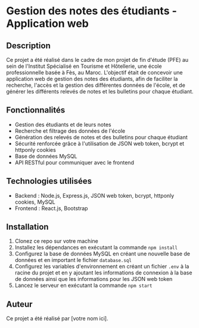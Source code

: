 # Gestion des notes des étudiants - Application web

## Description
Ce projet a été réalisé dans le cadre de mon projet de fin d'étude (PFE) au sein de l'Institut Spécialisé en Tourisme et Hôtellerie, une école professionnelle basée à Fès, au Maroc. L'objectif était de concevoir une application web de gestion des notes des étudiants, afin de faciliter la recherche, l'accès et la gestion des différentes données de l'école, et de générer les différents relevés de notes et les bulletins pour chaque étudiant.

## Fonctionnalités
- Gestion des étudiants et de leurs notes
- Recherche et filtrage des données de l'école
- Génération des relevés de notes et des bulletins pour chaque étudiant
- Sécurité renforcée grâce à l'utilisation de JSON web token, bcrypt et httponly cookies
- Base de données MySQL
- API RESTful pour communiquer avec le frontend

## Technologies utilisées
- Backend : Node.js, Express.js, JSON web token, bcrypt, httponly cookies, MySQL
- Frontend : React.js, Bootstrap

## Installation
1. Clonez ce repo sur votre machine
2. Installez les dépendances en exécutant la commande `npm install`
3. Configurez la base de données MySQL en créant une nouvelle base de données et en important le fichier `database.sql`
4. Configurez les variables d'environnement en créant un fichier `.env` à la racine du projet et en y ajoutant les informations de connexion à la base de données ainsi que les informations pour les JSON web token
5. Lancez le serveur en exécutant la commande `npm start`

## Auteur
Ce projet a été réalisé par [votre nom ici].
